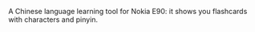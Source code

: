 A Chinese language learning tool for Nokia E90: it shows you flashcards with characters and pinyin.
